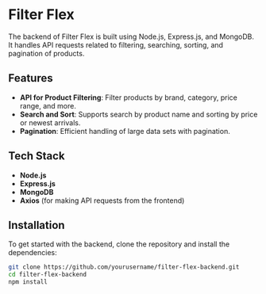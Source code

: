 

# Filter Flex

The backend of Filter Flex is built using Node.js, Express.js, and MongoDB. It handles API requests related to filtering, searching, sorting, and pagination of products.

## Features

- **API for Product Filtering**: Filter products by brand, category, price range, and more.
- **Search and Sort**: Supports search by product name and sorting by price or newest arrivals.
- **Pagination**: Efficient handling of large data sets with pagination.

## Tech Stack

- **Node.js**
- **Express.js**
- **MongoDB**
- **Axios** (for making API requests from the frontend)

## Installation

To get started with the backend, clone the repository and install the dependencies:

```bash
git clone https://github.com/yourusername/filter-flex-backend.git
cd filter-flex-backend
npm install
